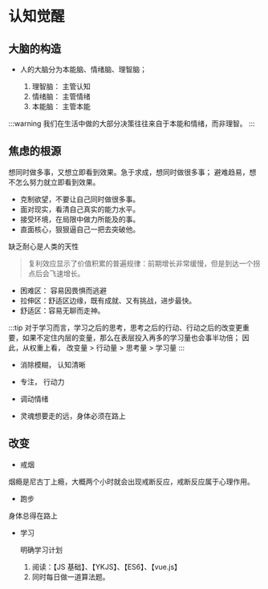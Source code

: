 # 认知觉醒

## 大脑的构造

- 人的大脑分为本能脑、情绪脑、理智脑；

  1.  理智脑： 主管认知
  2.  情绪脑： 主管情绪
  3.  本能脑： 主管本能

:::warning
我们在生活中做的大部分决策往往来自于本能和情绪，而非理智。
:::

## 焦虑的根源

想同时做多事，又想立即看到效果。急于求成，想同时做很多事； 避难趋易，想不怎么努力就立即看到效果。

- 克制欲望，不要让自己同时做很多事。
- 面对现实，看清自己真实的能力水平。
- 接受环境，在局限中做力所能及的事。
- 直面核心，狠狠逼自己一把去突破他。

缺乏耐心是人类的天性

> 复利效应显示了价值积累的普遍规律：前期增长非常缓慢，但是到达一个拐点后会飞速增长。

- 困难区： 容易因畏惧而逃避
- 拉伸区：舒适区边缘，既有成就、又有挑战，进步最快。
- 舒适区：容易无聊而走神。

:::tip
对于学习而言，学习之后的思考，思考之后的行动、行动之后的改变更重要，如果不定住内层的变量，那么在表层投入再多的学习量也会事半功倍； 因此，从权重上看， 改变量 > 行动量 > 思考量 > 学习量
:::

- 消除模糊， 认知清晰

- 专注， 行动力

- 调动情绪

- 灵魂想要走的远，身体必须在路上

## 改变

- 戒烟

烟瘾是尼古丁上瘾，大概两个小时就会出现戒断反应，戒断反应属于心理作用。

- 跑步

身体总得在路上

- 学习

  明确学习计划

  1. 阅读：【JS 基础】、【YKJS】、【ES6】、【vue.js】
  2. 同时每日做一道算法题。
